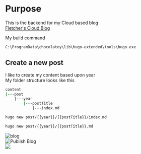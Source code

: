 # Purpose

This is the backend for my Cloud based blog  
[Fletcher's Cloud Blog](https://cloud.fskelly.com)

My build command

```bash
C:\ProgramData\chocolatey\lib\hugo-extended\tools\hugo.exe
```

## Create a new post

I like to create my content based upon year  
My folder structure looks like this  

```bash
content  
|---post
    |---year
        |---postTitle
            |---index.md
```

```bash
hugo new post/{{year}}/{{postTitle}}/index.md
```

```bash
hugo new post/{{year}}/{{postTitle}}.md
```

![blog](https://img.shields.io/website-up-down-green-red/https/cloud.fskelly.com.svg)  
![Publish Blog](https://github.com/fskelly/flkelly-cloudblog/actions/workflows/azure-static-web-apps-lively-field-0f34d4403.yml/badge.svg)  
![](https://img.shields.io/maintenance/yes/2021?style=plastic)
